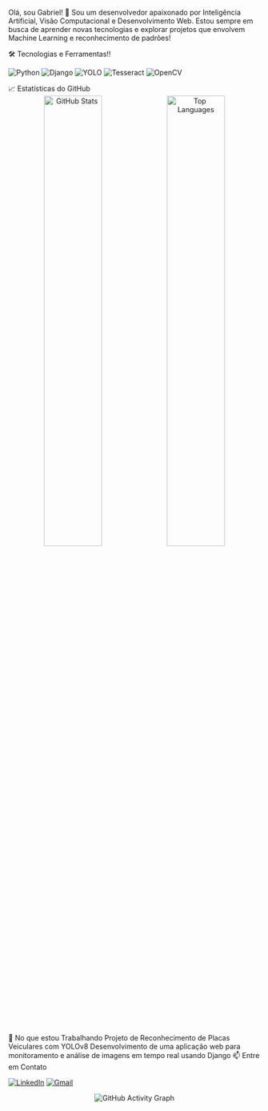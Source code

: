 Olá, sou Gabriel! 👋
Sou um desenvolvedor apaixonado por Inteligência Artificial, Visão Computacional e Desenvolvimento Web. Estou sempre em busca de aprender novas tecnologias e explorar projetos que envolvem Machine Learning e reconhecimento de padrões!

🛠 Tecnologias e Ferramentas!!
<p align="left"> <img src="https://img.shields.io/badge/Python-3776AB?style=for-the-badge&logo=python&logoColor=white" alt="Python"/> <img src="https://img.shields.io/badge/Django-092E20?style=for-the-badge&logo=django&logoColor=white" alt="Django"/> <img src="https://img.shields.io/badge/YOLO-00FFFF?style=for-the-badge&logo=yolo&logoColor=black" alt="YOLO"/> <img src="https://img.shields.io/badge/Tesseract-5F9EA0?style=for-the-badge&logo=tesseract&logoColor=white" alt="Tesseract"/> <img src="https://img.shields.io/badge/OpenCV-5C3EE8?style=for-the-badge&logo=opencv&logoColor=white" alt="OpenCV"/> </p>
📈 Estatísticas do GitHub
<div align="center"> <img src="https://github-readme-stats.vercel.app/api?username=GabrielRibeiroRodrigues&show_icons=true&count_private=true&theme=transparent&hide_border=true" width="48%" alt="GitHub Stats"/> <img src="https://github-readme-stats.vercel.app/api/top-langs/?username=GabrielRibeiroRodrigues&langs_count=12&count_private=true&layout=compact&hide=Jupyter%20Notebook&theme=transparent&hide_border=true" width="48%" alt="Top Languages"/> </div>
🌱 No que estou Trabalhando
Projeto de Reconhecimento de Placas Veiculares com YOLOv8
Desenvolvimento de uma aplicação web para monitoramento e análise de imagens em tempo real usando Django
📫 Entre em Contato
<p align="left"> <a href="https://www.linkedin.com/in/gabriel-ribeiro-a1a465211/"><img src="https://img.shields.io/badge/LinkedIn-0077B5?style=for-the-badge&logo=linkedin&logoColor=white" alt="LinkedIn"/></a> <a href="mailto:gabriel.ribeiro@alunos.ifsuldeminas.edu.br"><img src="https://img.shields.io/badge/Gmail-D14836?style=for-the-badge&logo=gmail&logoColor=white" alt="Gmail"/></a> </p>
<p align="center"> <img src="https://github-readme-activity-graph.cyclic.app/graph?username=GabrielRibeiroRodrigues&theme=github-compact" alt="GitHub Activity Graph"/> </p>
